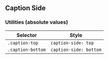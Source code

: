 ## Caption Side

### Utilities (absolute values)

| Selector          | Style                  |
| ----------------- | ---------------------- |
| `.caption-top`    | `caption-side: top`    |
| `.caption-bottom` | `caption-side: bottom` |
